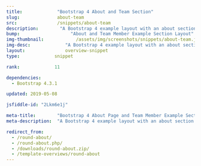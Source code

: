 ```yaml
---
title:             "Bootstrap 4 About and Team Section"
slug:              about-team
src:               /snippets/about-team
description:	    "A Bootstrap 4 example layout with an about section and team members"
bump:			        "About and Team Member Example Section Layout"
img-thumbnail:	    	  /assets/img/screenshots/snippets/about-team.jpg
img-desc:		      "A Bootstrap 4 example layout with an about section and team members"
layout:		    	  overview-snippet
type:             snippet

rank:             11

dependencies:     
  - Bootstrap 4.3.1

updated: 2019-05-08

jsfiddle-id: "2Lkm6e1j"

meta-title:        "Bootstrap 4 About Page and Team Member Example Section Layouts"
meta-description:  "A Bootstrap 4 example layout with an about section and team members - created by Start Bootstrap."

redirect_from:
  - /round-about/
  - /round-about.php/
  - /downloads/round-about.zip/
  - /template-overviews/round-about
---
```

